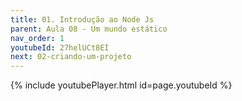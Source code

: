 ```yaml
---
title: 01. Introdução ao Node Js
parent: Aula 08 - Um mundo estático
nav_order: 1
youtubeId: 27helUCt8EI
next: 02-criando-um-projeto
---
```


{% include youtubePlayer.html id=page.youtubeId %}
